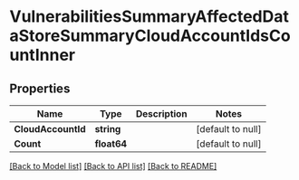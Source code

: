 # VulnerabilitiesSummaryAffectedDataStoreSummaryCloudAccountIdsCountInner

## Properties
Name | Type | Description | Notes
------------ | ------------- | ------------- | -------------
**CloudAccountId** | **string** |  | [default to null]
**Count** | **float64** |  | [default to null]

[[Back to Model list]](../README.md#documentation-for-models) [[Back to API list]](../README.md#documentation-for-api-endpoints) [[Back to README]](../README.md)

